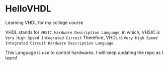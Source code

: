 # HelloVHDL
 Learning VHDL for my college course

 VHDL stands for `VHSIC Hardware Description Language`, in which, VHSIC is `Very High Speed Integrated Circuit`
 Therefore, VHDL is `Very High Speed Integrated Circuit Hardware Description Language`.

 This Language is use to control hardwares. I will keep updating the repo as I learn!
